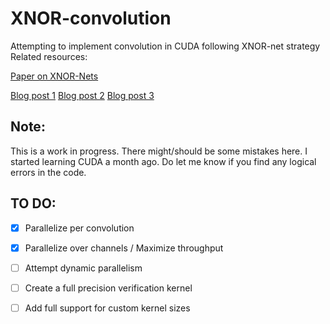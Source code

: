 # XNOR-convolution
Attempting to implement convolution in CUDA following XNOR-net strategy
Related resources:

[Paper on XNOR-Nets](https://arxiv.org/abs/1603.05279)

[Blog post 1](https://software.intel.com/en-us/blogs/2017/09/21/art-em-week-2)
[Blog post 2](https://software.intel.com/en-us/blogs/2017/10/02/art-em-artistic-style-transfer-to-virtual-reality-week-4-update)
[Blog post 3](https://software.intel.com/en-us/blogs/2017/10/23/art-em-artistic-style-transfer-to-virtual-reality-week-7-update)

##  Note:
  This is a work in progress. There might/should be some mistakes here. I started learning CUDA a month ago. 
  Do let me know if you find any logical errors in the code.
##  TO DO:
  - [x] Parallelize per convolution
  - [x] Parallelize over channels / Maximize throughput
  - [ ] Attempt dynamic parallelism
  - [ ] Create a full precision verification kernel
  - [ ] Add full support for custom kernel sizes

